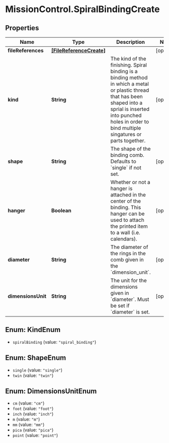 # MissionControl.SpiralBindingCreate

## Properties
Name | Type | Description | Notes
------------ | ------------- | ------------- | -------------
**fileReferences** | [**[FileReferenceCreate]**](FileReferenceCreate.md) |  | [optional] 
**kind** | **String** | The kind of the finishing. Spiral binding is a binding method in which a metal or plastic thread that has been shaped into a sprial is inserted into punched holes in order to bind multiple singatures or parts together. | [optional] 
**shape** | **String** | The shape of the binding comb. Defaults to &#x60;single&#x60; if not set. | [optional] 
**hanger** | **Boolean** | Whether or not a hanger is attached in the center of the binding. This hanger can be used to attach the printed item to a wall (i.e. calendars). | [optional] 
**diameter** | **String** | The diameter of the rings in the comb given in the &#x60;dimension_unit&#x60;. | [optional] 
**dimensionsUnit** | **String** | The unit for the dimensions given in &#x60;diameter&#x60;. Must be set if &#x60;diameter&#x60; is set. | [optional] 

<a name="KindEnum"></a>
## Enum: KindEnum

* `spiralBinding` (value: `"spiral_binding"`)


<a name="ShapeEnum"></a>
## Enum: ShapeEnum

* `single` (value: `"single"`)
* `twin` (value: `"twin"`)


<a name="DimensionsUnitEnum"></a>
## Enum: DimensionsUnitEnum

* `cm` (value: `"cm"`)
* `foot` (value: `"foot"`)
* `inch` (value: `"inch"`)
* `m` (value: `"m"`)
* `mm` (value: `"mm"`)
* `pica` (value: `"pica"`)
* `point` (value: `"point"`)


